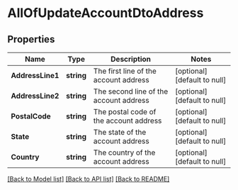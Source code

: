 # AllOfUpdateAccountDtoAddress

## Properties
Name | Type | Description | Notes
------------ | ------------- | ------------- | -------------
**AddressLine1** | **string** | The first line of the account address | [optional] [default to null]
**AddressLine2** | **string** | The second line of the account address | [optional] [default to null]
**PostalCode** | **string** | The postal code of the account address | [optional] [default to null]
**State** | **string** | The state of the account address | [optional] [default to null]
**Country** | **string** | The country of the account address | [optional] [default to null]

[[Back to Model list]](../README.md#documentation-for-models) [[Back to API list]](../README.md#documentation-for-api-endpoints) [[Back to README]](../README.md)

